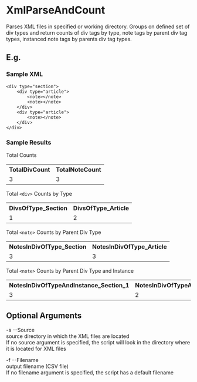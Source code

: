 # XmlParseAndCount

Parses XML files in specified or working directory.
Groups on defined set of div types
and return counts of div tags by type, note tags by parent div tag types,
instanced note tags by parents div tag types.

 ## E.g.
 ### Sample XML
```
<div type="section">
    <div type="article">
        <note></note>
        <note></note>
    </div>
    <div type="article">
        <note></note>
    </div>
</div>
```
### Sample Results
Total Counts
<table>
    <tr>
        <th>TotalDivCount</th>
        <th>TotalNoteCount</th>
    </tr>
    <tr>
        <td>3</td>
        <td>3</td>
    </tr>
</table>

Total ```<div>``` Counts by Type
<table>
    <tr>
        <th>DivsOfType_Section</th>
        <th>DivsOfType_Article</th>
    </tr>
    <tr>
        <td>1</td>
        <td>2</td>
    </tr>
</table>

Total ```<note>``` Counts by Parent Div Type
<table>
    <tr>
        <th>NotesInDivOfType_Section</th>
        <th>NotesInDivOfType_Article</th>
    </tr>
    <tr>
        <td>3</td>
        <td>3</td>
    </tr>
</table>

Total ```<note>``` Counts by Parent Div Type and Instance
<table>
    <tr>
        <th>NotesInDivOfTypeAndInstance_Section_1</th>
        <th>NotesInDivOfTypeAndInstance_Article_1</th>
        <th>NotesInDivOfTypeAndInstance_Article_2</th>
    </tr>
    <tr>
        <td>3</td>
        <td>2</td>
        <td>1</td>
    </tr>
</table>



## Optional Arguments

-s --Source
</br>
source directory in which the XML files are located
</br>
If no source argument is specified, the script will look in the directory where it is located for XML files 

-f --Filename
</br>
output filename (CSV file)
</br>
If no filename argument is specified, the script has a default filename

